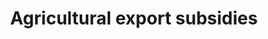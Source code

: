 ---
comments_and_limitations: Under review.
data_non_statistical: true
goal_meta_link: http://unstats.un.org/sdgs/files/metadata-compilation/Metadata-Goal-2.pdf
goal_meta_link_page: 18
graph: null
graph_status_notes: Redline
graph_title: Agricultural export subsidies
graph_type: null
graph_type_description: null
has_metadata: false
indicator: 2.b.2
indicator_definition: See https://unstats.un.org/sdgs/metadata/files/Metadata-02-0B-01.pdf.
indicator_name: Agricultural export subsidies
indicator_variable: null
layout: indicator
permalink: /2-b-2/
published: true
reporting_status: notstarted
sdg_goal: 2
source_notes: null
source_title: null
target: Correct and prevent trade restrictions and distortions in world agricultural
  markets, including through the parallel elimination of all forms of agricultural
  export subsidies and all export measures with equivalent effect, in accordance with
  the mandate of the Doha Development Round.
target_id: 2.b
title: Agricultural export subsidies
un_custodial_agency: WTO
un_designated_tier: '1'
variable_description: null
variable_notes: null
---
